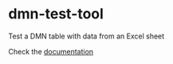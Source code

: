 # dmn-test-tool
Test a DMN table with data from an Excel sheet

Check the [documentation](dmn-excel-tester)
